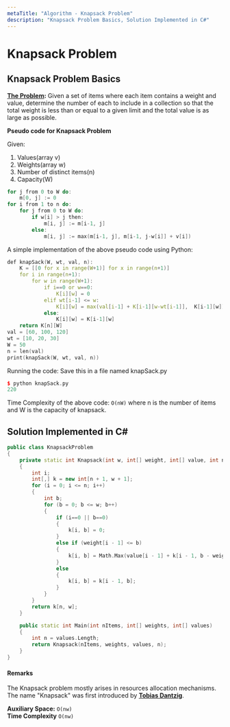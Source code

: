 ```yaml
---
metaTitle: "Algorithm - Knapsack Problem"
description: "Knapsack Problem Basics, Solution Implemented in C#"
---
```


# Knapsack Problem



## Knapsack Problem Basics


**[The Problem](https://en.wikipedia.org/wiki/Knapsack_problem):** Given a set of items where each item contains a weight and value, determine the number of each  to include in a collection so that the total weight is less than or equal to a given limit and the total value is as large as possible.

**Pseudo code for Knapsack Problem**<br>

Given:

1. Values(array v)
1. Weights(array w)
1. Number of distinct items(n)
1. Capacity(W)

```cpp
for j from 0 to W do:
    m[0, j] := 0
for i from 1 to n do:
    for j from 0 to W do:
        if w[i] > j then:
            m[i, j] := m[i-1, j]
        else:
            m[i, j] := max(m[i-1, j], m[i-1, j-w[i]] + v[i])

```

A simple implementation of the above pseudo code using Python:

```cpp
def knapSack(W, wt, val, n):
    K = [[0 for x in range(W+1)] for x in range(n+1)]
    for i in range(n+1):
        for w in range(W+1):
            if i==0 or w==0:
                K[i][w] = 0
            elif wt[i-1] <= w:
                K[i][w] = max(val[i-1] + K[i-1][w-wt[i-1]],  K[i-1][w])
            else:
                K[i][w] = K[i-1][w]
    return K[n][W]
val = [60, 100, 120]
wt = [10, 20, 30]
W = 50
n = len(val)
print(knapSack(W, wt, val, n))

```

Running the code: Save this in a file named knapSack.py

```cpp
$ python knapSack.py
220

```

Time Complexity of the above code: `O(nW)` where n is the number of items and W is the capacity of knapsack.



## Solution Implemented in C#


```cpp
public class KnapsackProblem
{
    private static int Knapsack(int w, int[] weight, int[] value, int n)
    {
        int i;
        int[,] k = new int[n + 1, w + 1];
        for (i = 0; i <= n; i++)
        {
            int b;
            for (b = 0; b <= w; b++)
            {
                if (i==0 || b==0)
                {
                    k[i, b] = 0;
                }
                else if (weight[i - 1] <= b)
                {
                    k[i, b] = Math.Max(value[i - 1] + k[i - 1, b - weight[i - 1]], k[i - 1, b]);
                }
                else
                {
                    k[i, b] = k[i - 1, b];
                }
            }
        }
        return k[n, w];
    }

    public static int Main(int nItems, int[] weights, int[] values)
    {
        int n = values.Length;
        return Knapsack(nItems, weights, values, n);
    }
}

```



#### Remarks


The Knapsack problem mostly arises in resources allocation mechanisms. The name "Knapsack" was first introduced by [**Tobias Dantzig**](https://en.wikipedia.org/wiki/Tobias_Dantzig).

**Auxiliary Space:** `O(nw)`<br>
**Time Complexity** `O(nw)`

